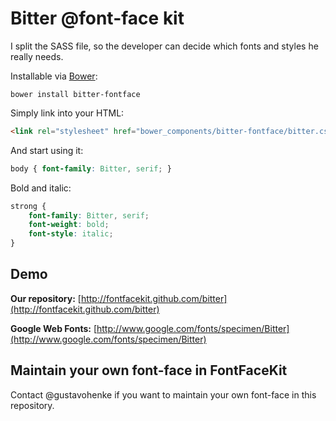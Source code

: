 # Bitter @font-face kit

I split the SASS file, so the developer can decide which fonts and styles he really needs.

Installable via [Bower](http://twitter.github.com/bower/):
```
bower install bitter-fontface
```

Simply link into your HTML:
```html
<link rel="stylesheet" href="bower_components/bitter-fontface/bitter.css">
```

And start using it:
```css
body { font-family: Bitter, serif; }
```

Bold and italic:
```css
strong {
    font-family: Bitter, serif;
    font-weight: bold;
    font-style: italic;
}
```

## Demo
__Our repository:__ [http://fontfacekit.github.com/bitter](http://fontfacekit.github.com/bitter)

__Google Web Fonts:__ [http://www.google.com/fonts/specimen/Bitter](http://www.google.com/fonts/specimen/Bitter)


## Maintain your own font-face in FontFaceKit
Contact @gustavohenke if you want to maintain your own font-face in this repository.
